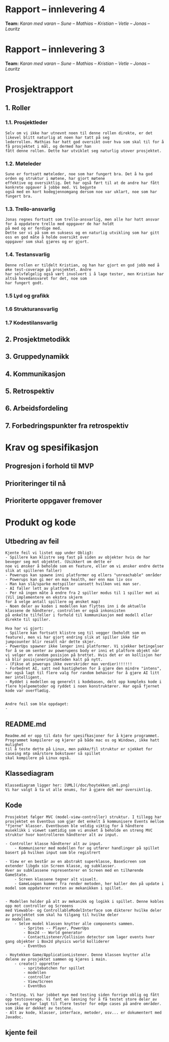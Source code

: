 # Rapport – innlevering 4

**Team:** _Karan med varan_ – _Sune_ – _Mathias_ – _Kristian_ – _Vetle_ – _Jonas_ – _Lauritz_

# Rapport – innlevering 3

**Team:** _Karan med varan_ – _Sune_ – _Mathias_ – _Kristian_ – _Vetle_ – _Jonas_ – _Lauritz_

# Prosjektrapport

## 1. Roller

### 1.1. Prosjektleder

    Selv om vi ikke har utnevnt noen til denne rollen direkte, er det likevel blitt naturlig at noen har tatt på seg
    lederrollen. Mathias har hatt god oversikt over hva som skal til for å få prosjektet i mål, og dermed har han 
    fått denne rollen. Dette har utviklet seg naturlig utover prosjektet.

### 1.2. Møteleder

    Sune er fortsatt møteleder, noe som har fungert bra. Det å ha god orden og struktur i møtene, har gjort møtene 
    effektive og oversiktlig. Det har også ført til at de andre har fått konkrete opgaver å jobbe med. Vi begynte 
    også med en kort kodegjennomgang dersom noe var uklart, noe som har fungert bra.

### 1.3. Trello-ansvarlig

    Jonas regnes fortsatt som trello-ansvarlig, men alle har hatt ansvar for å oppdatere trello med oppgaver de har holdt 
    på med og er ferdige med.
    Dette ser vi på som en suksess og en naturlig utvikling som har gitt oss en god måte å holde oversikt over 
    oppgaver som skal gjøres og er gjort.

### 1.4. Testansvarlig

    Denne rollen er tildelt Kristian, og han har gjort en god jobb med å øke test-coverage på prosjektet. Andre 
    har selvfølgelig også vært involvert i å lage tester, men Kristian har altså hovedansvaret for det, noe som 
    har fungert godt.

### 1.5 Lyd og grafikk

  

### 1.6 Strukturansvarlig



### 1.7 Kodestilansvarlig



## 2. Prosjektmetodikk

   

## 3. Gruppedynamikk

    

## 4. Kommunikasjon

  

## 5. Retrospektiv

    

## 6. Arbeidsfordeling


## 7. Forbedringspunkter fra retrospektiv



# Krav og spesifikasjon

## Progresjon i forhold til MVP



## Prioriteringer til nå

   

## Prioriterte oppgaver fremover


# Produkt og kode

## Utbedring av feil

    Kjente feil vi listet opp under Oblig3:
    - Spillere kan klistre seg fast på siden av objekter hvis de har beveger seg mot objektet. (Usikkert om dette er
    noe vi ønsker å beholde som en feature, eller om vi ønsker endre dette slik at spilleren faller)
    - Powerups kan spawne inni platformer og ellers "unreachable" områder
    - Powerups kan gi mer en max health, mer enn max liv osv
    - Man kan slå/sparke motspiller uansett hvilken vei man ser.
    - AI faller lett av platform
    - Per nå ingen måte å endre fra 2 spiller modus til 1 spiller mot ai (Vil implementere en ekstra skjerm
    for å velge antall spillere og ønsket map)
    - Noen deler av koden i modellen kan flyttes inn i de aktuelle klassene de håndterer, controllen er også inkonsisten
    på enkelte tilfeller i forhold til kommunikasjon med modell eller direkte til spiller.

    Hva har vi gjort:
    - Spillere kan fortsatt klistre seg til vegger (beholdt som en feature), men vi har gjort endring slik at spiller ikke får jumpcounter blir resatt når dette skjer. 
    - PowerUps spawner ikke lenger inni platformer. Vi sjekker betingelser for å se om senter av powerupens body er inni et platform objekt når vi velger en random posisjon på brettet. Hvis det er en kollisjon her så blir posisjoneringsmetoden kalt på nytt.
    - (Fikse at powerups ikke overskrider max verdier)!!!!!!
    - Forbedret AI, satt ned hastigheten for å gjøre den mindre "intens", har også lagt til flere valg for random behavior for å gjøre AI litt mer intelligent.
    - Ryddet i modellen og generelt i kodebasen, delt opp kompleks kode i flere hjelpemetoder og ryddet i noen konstruktører. Har også fjernet kode var overflødig.


    Andre feil som ble oppdaget:
    - 
    

## README.md

    Readme.md er opp til dato for spesifkasjoner for å kjøre programmet.
    Programmet kompilerer og kjører på både mac os og Windows, ikke hatt mulighet
    til å teste dette på Linux, men pakke/fil struktur er sjekket for caseing mtp små/store bokstaver så spillet
    skal kompilere på Linux også.

## Klassediagram

    Klassediagram ligger her: [UML](/doc/hoytekken_uml.png)
    Vi har valgt å ta ut alle enums, for å gjøre det mer oversiktlig.

## Kode

    Prosjektet følger MVC (model-view-controller) struktur. I tillegg har prosjektet en Eventbus som gjør det enkelt å kommunisere Events mellom "fjerne" klasser. Eventbusen ble veldig viktig for å håndtere museklikk i viewet samtidig som vi ønsket å beholde en streng MVC struktur hvor kontrolleren håndterer alt av input.

    - Controller klasse håndterer alt av input.
        - Kommuniserer med modellen for og utfører handlinger på spillet basert på hvilken input som ble registrert

    - View er en består av en abstrakt superklasse, BaseScreen som extender libgdx sin Screen klasse, og subklasser.
    Hver av subklassene representerer en Screen med en tilhørende GameState.
        - Screen klassene tegner alt visuelt.
        - GameLoopen kommer fra render metoden, her kaller den på update i model som oppdaterer resten av mekanikken i spillet.


    - Modellen holder på alt av mekanikk og logikk i spillet. Denne kobles opp mot controller og Screeens
    med Viewable- og ControllableModelInterface som dikterer hvilke deler av prosjektet som skal ha tilgang til hvilke deler 
    av modellen.
        - Selve model klassen knytter alle components sammen.
            - Sprites -- Player, PowerUps
            - Box2d -- World generator
            - ContactListener/Collision detector som lager events hver gang objekter i Box2d physics world kolliderer
            - Eventbus

    - Hoytekken Game/ApplicationListener. Denne klassen knytter alle delene av prosjektet sammen og kjøres i main.
        - create() oppretter
            - spritebatchen for spillet
            - modellen
            - controller
            - View/Screen
            - EventBus

    - Testing. Vi har jobbet mye med testing siden forrige oblig og fått opp testcoverage. Vi fant en løsning for å få testet store deler av viewet, og har lagt til flere tester for edge cases på andre områder.
    som ikke er dekket av testene.
    - Alt av kode, klasser, interface, metoder, osv... er dokumentert med Javadoc.

## kjente feil

   
    
